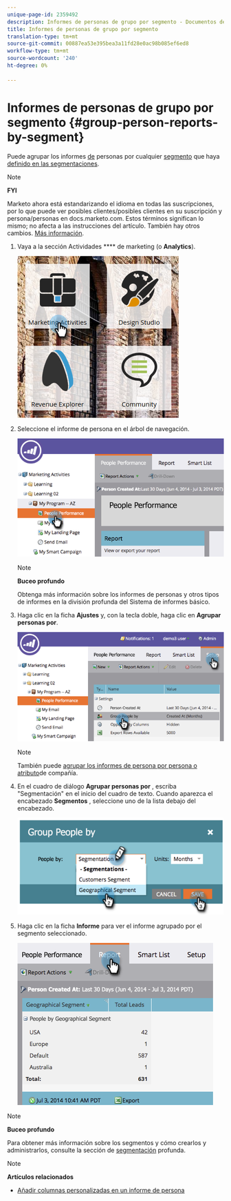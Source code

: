 ```yaml
---
unique-page-id: 2359492
description: Informes de personas de grupo por segmento - Documentos de marketing - Documentación del producto
title: Informes de personas de grupo por segmento
translation-type: tm+mt
source-git-commit: 00887ea53e395bea3a11fd28e0ac98b085ef6ed8
workflow-type: tm+mt
source-wordcount: '240'
ht-degree: 0%

---
```



# Informes de personas de grupo por segmento {#group-person-reports-by-segment}

Puede agrupar los informes [de](http://docs.marketo.com/display/docs/basic+reporting) personas por cualquier [segmento](http://docs.marketo.com/display/docs/basic+reporting) que haya [definido en las segmentaciones](create-a-segmentation.md).

>[!NOTE]
>
>**FYI**
>
>Marketo ahora está estandarizando el idioma en todas las suscripciones, por lo que puede ver posibles clientes/posibles clientes en su suscripción y persona/personas en docs.marketo.com. Estos términos significan lo mismo; no afecta a las instrucciones del artículo. También hay otros cambios. [Más información](http://docs.marketo.com/display/DOCS/Updates+to+Marketo+Terminology).

1. Vaya a la sección Actividades **** de marketing (o **Analytics**).

   ![](assets/image2017-3-28-8-3a43-3a9.png)

1. Seleccione el informe de persona en el árbol de navegación.

   ![](assets/image2017-3-28-9-3a25-3a0.png)

   >[!NOTE]
   >
   >**Buceo profundo**
   >
   >
   >Obtenga más información sobre los informes de personas y otros tipos de informes en la división profunda del Sistema de informes [](http://docs.marketo.com/display/docs/basic+reporting) básico.

1. Haga clic en la ficha **Ajustes** y, con la tecla doble, haga clic en **Agrupar personas por**.

   ![](assets/image2017-3-28-9-3a25-3a22.png)

   >[!NOTE]
   >
   >También puede [agrupar los informes de persona por persona o atributo](http://docs.marketo.com/display/DOCS/Group+Person+Reports+by+Attribute)de compañía.

1. En el cuadro de diálogo **Agrupar personas por** , escriba &quot;Segmentación&quot; en el inicio del cuadro de texto. Cuando aparezca el encabezado **Segmentos** , seleccione uno de la lista debajo del encabezado.

   ![](assets/image2017-3-28-9-3a25-3a55.png)

1. Haga clic en la ficha **Informe** para ver el informe agrupado por el segmento seleccionado.

   ![](assets/image2017-3-28-9-3a26-3a13.png)

>[!NOTE]
>
>**Buceo profundo**
>
>Para obtener más información sobre los segmentos y cómo crearlos y administrarlos, consulte la sección de [segmentación](http://docs.marketo.com/display/docs/segmentation+and+snippets) profunda.

>[!NOTE]
>
>**Artículos relacionados**
>
>* [Añadir columnas personalizadas en un informe de persona](../../../../product-docs/reporting/basic-reporting/editing-reports/add-custom-columns-to-a-person-report.md)

>



